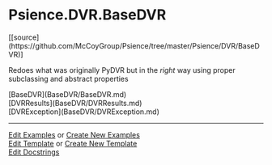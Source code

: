 # <a id="Psience.DVR.BaseDVR">Psience.DVR.BaseDVR</a> 
<div class="docs-source-link" markdown="1">
[[source](https://github.com/McCoyGroup/Psience/tree/master/Psience/DVR/BaseDVR)]
</div>
    
Redoes what was originally PyDVR but in the _right_ way using proper subclassing and abstract properties

<div class="container alert alert-secondary bg-light">
  <div class="row">
   <div class="col" markdown="1">
[BaseDVR](BaseDVR/BaseDVR.md)   
</div>
   <div class="col" markdown="1">
[DVRResults](BaseDVR/DVRResults.md)   
</div>
   <div class="col" markdown="1">
[DVRException](BaseDVR/DVRException.md)   
</div>
</div>
</div>





___

[Edit Examples](https://github.com/McCoyGroup/Psience/edit/master/ci/examples/Psience/DVR/BaseDVR.md) or 
[Create New Examples](https://github.com/McCoyGroup/Psience/new/master/?filename=ci/examples/Psience/DVR/BaseDVR.md) <br/>
[Edit Template](https://github.com/McCoyGroup/Psience/edit/master/ci/docs/Psience/DVR/BaseDVR.md) or 
[Create New Template](https://github.com/McCoyGroup/Psience/new/master/?filename=ci/docs/templates/Psience/DVR/BaseDVR.md) <br/>
[Edit Docstrings](https://github.com/McCoyGroup/Psience/edit/master/Psience/DVR/BaseDVR/__init__.py?message=Update%20Docs)
